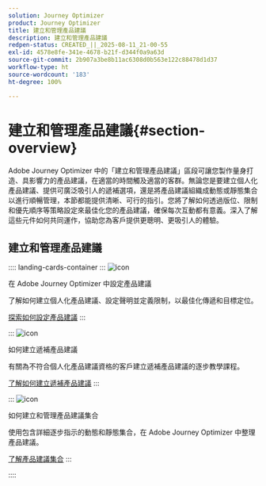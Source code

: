 ```yaml
---
solution: Journey Optimizer
product: Journey Optimizer
title: 建立和管理產品建議
description: 建立和管理產品建議
redpen-status: CREATED_||_2025-08-11_21-00-55
exl-id: 4578e8fe-341e-4678-b21f-d344f0a9a63d
source-git-commit: 2b907a3be8b11ac6308d0b563e122c88478d1d37
workflow-type: ht
source-wordcount: '183'
ht-degree: 100%

---
```


# 建立和管理產品建議{#section-overview}

Adobe Journey Optimizer 中的「建立和管理產品建議」區段可讓您製作量身打造、具影響力的產品建議，在適當的時間觸及適當的客群。無論您是要建立個人化產品建議、提供可廣泛吸引人的遞補選項，還是將產品建議組織成動態或靜態集合以進行順暢管理，本節都能提供清晰、可行的指引。您將了解如何透過版位、限制和優先順序等策略設定來最佳化您的產品建議，確保每次互動都有意義。深入了解這些元件如何共同運作，協助您為客戶提供更聰明、更吸引人的體驗。

## 建立和管理產品建議

:::: landing-cards-container
:::
![icon](https://cdn.experienceleague.adobe.com/icons/gear.svg?lang=zh-Hant)

在 Adobe Journey Optimizer 中設定產品建議

了解如何建立個人化產品建議、設定聲明並定義限制，以最佳化傳遞和目標定位。

[探索如何設定產品建議](configure-offers-landing-page.md)
:::

:::
![icon](https://cdn.experienceleague.adobe.com/icons/circle-play.svg?lang=zh-Hant)

如何建立遞補產品建議

有關為不符合個人化產品建議資格的客戶建立遞補產品建議的逐步教學課程。

[了解如何建立遞補產品建議](../using/offers/offer-library/creating-fallback-offers.md)
:::

:::
![icon](https://cdn.experienceleague.adobe.com/icons/list-check.svg?lang=zh-Hant)

如何建立和管理產品建議集合

使用包含詳細逐步指示的動態和靜態集合，在 Adobe Journey Optimizer 中整理產品建議。

[了解產品建議集合](../using/offers/offer-library/creating-collections.md)
:::

::::
